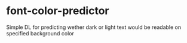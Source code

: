 # font-color-predictor
Simple DL for predicting wether dark or light text would be readable on specified background color
